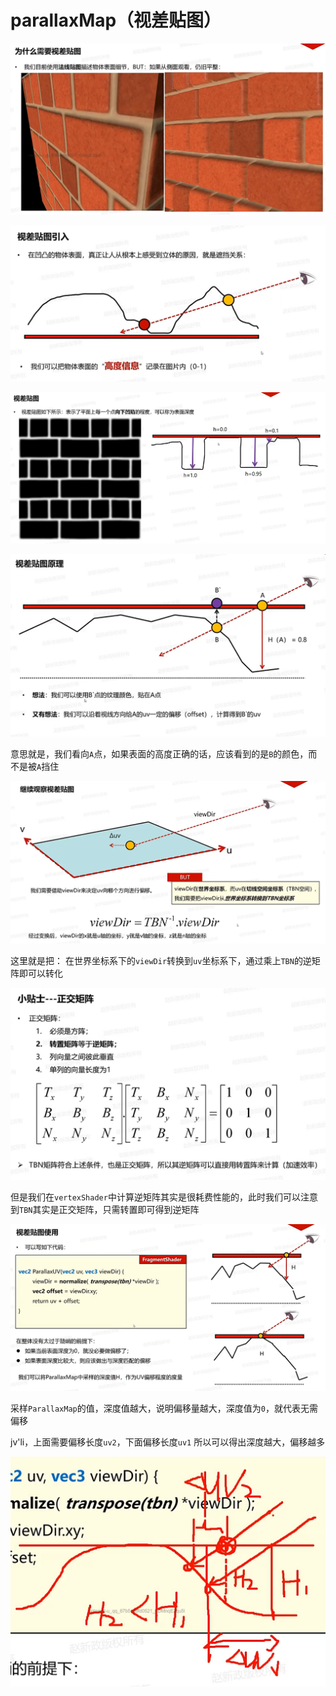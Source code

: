 # parallaxMap（视差贴图）

![输入图片说明](/imgs/2025-02-23/rPsFTtKYeXrFpMXZ.png)

![输入图片说明](/imgs/2025-02-23/3VpPJngGTiqt4g2n.png)

![输入图片说明](/imgs/2025-02-23/0wWkfQm80XqQbtiH.png)

![输入图片说明](/imgs/2025-02-23/Xv2898RFWuo9cSNO.png)

意思就是，我们看向`A`点，如果表面的高度正确的话，应该看到的是`B`的颜色，而不是被`A`挡住

![输入图片说明](/imgs/2025-02-23/cCgN4I48Utz9goKC.png)

这里就是把：
在世界坐标系下的`viewDir`转换到`uv`坐标系下，通过乘上`TBN`的逆矩阵即可以转化

![输入图片说明](/imgs/2025-02-23/Hn6lVqclPSR99ftD.png)

但是我们在`vertexShader`中计算逆矩阵其实是很耗费性能的，此时我们可以注意到`TBN`其实是正交矩阵，只需转置即可得到逆矩阵

![输入图片说明](/imgs/2025-02-23/FjpBv3Qqk5MwoqY6.png)

采样`ParallaxMap`的值，深度值越大，说明偏移量越大，深度值为`0`，就代表无需偏移

jv'li，上面需要偏移长度`uv2`，下面偏移长度`uv1`
所以可以得出深度越大，偏移越多

![输入图片说明](/imgs/2025-02-23/UlaObhQLnXy4WOka.png)

<!--stackedit_data:
eyJoaXN0b3J5IjpbLTE4NjQxMTYwNTcsMTI4NjMxMTI4MSwyMz
c2ODIwNTYsLTEzODI3OTg3MTEsLTEzMDI3OTU4NjYsLTIwOTQ5
OTYwNjBdfQ==
-->